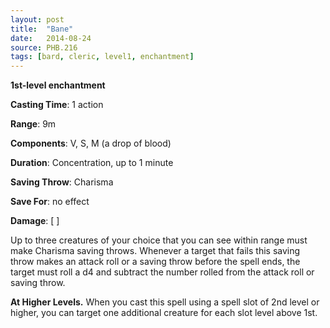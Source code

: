 ```yaml
---
layout: post
title:  "Bane"
date:   2014-08-24
source: PHB.216
tags: [bard, cleric, level1, enchantment]
---
```


**1st-level enchantment**

**Casting Time**: 1 action

**Range**: 9m

**Components**: V, S, M (a drop of blood)

**Duration**: Concentration, up to 1 minute

**Saving Throw**: Charisma

**Save For**: no effect

**Damage**: [ ]

Up to three creatures of your choice that you can see within range must make Charisma saving throws. Whenever a target that fails this saving throw makes an attack roll or a saving throw before the spell ends, the target must roll a d4 and subtract the number rolled from the attack roll or saving throw.

**At Higher Levels.** When you cast this spell using a spell slot of 2nd level or higher, you can target one additional creature for each slot level above 1st.